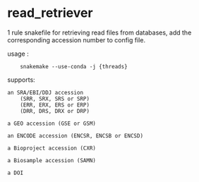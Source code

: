 # read_retriever
1 rule snakefile for retrieving read files from databases, add the corresponding accession number to config file.

usage : 
```shell
    snakemake --use-conda -j {threads}
```
supports:

    an SRA/EBI/DDJ accession
        (SRR, SRX, SRS or SRP)
        (ERR, ERX, ERS or ERP)
        (DRR, DRS, DRX or DRP)

    a GEO accession (GSE or GSM)

    an ENCODE accession (ENCSR, ENCSB or ENCSD)

    a Bioproject accession (CXR)

    a Biosample accession (SAMN)

    a DOI

